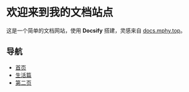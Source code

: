 # 欢迎来到我的文档站点

这是一个简单的文档网站，使用 **Docsify** 搭建，灵感来自 [docs.mphy.top](https://docs.mphy.top/)。

## 导航

- [首页](#)
- [生活篇](living-tips/生活篇.md)
- [第二页](./another-page.md)
